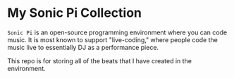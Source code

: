 # My Sonic Pi Collection

`Sonic Pi` is an open-source programming environment where you can code music. It is most known to support "live-coding," where people code the music live to essentially DJ as a performance piece.

This repo is for storing all of the beats that I have created in the environment. 
